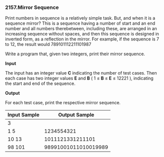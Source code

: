 ### 2157.Mirror Sequence

Print numbers in sequence is a relatively simple task. But, and when it is a sequence mirror? This is a sequence having a number of start and an end number and all numbers therebetween, including these, are arranged in an increasing sequence without spaces, and then this sequence is designed in inverted form, as a reflection in the mirror. For example, if the sequence is 7 to 12, the result would 789101112211101987

Write a program that, given two integers, print their mirror sequence.

**Input**

The input has an integer value **C** indicating the number of test cases. Then each case has two integer values **E** and **B** ( 1 ≤ **B** ≤ **E** ≤ 12221 ), indicating the start and end of the sequence.

**Output**

For each test case, print the respective mirror sequence.

| Input Sample | Output Sample |
| ------------ | ------------- |
| 3 |  |
| 1 5 | 1234554321 |
| 10 13 | 1011121331211101 |
| 98 101 | 98991001011010019989 |

